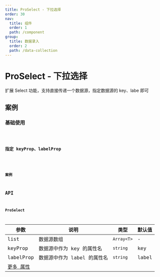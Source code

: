 ```yaml
---
title: ProSelect - 下拉选择
order: 30
nav:
  title: 组件
  order: 1
  path: /component
group:
  title: 数据录入
  order: 2
  path: /data-collection
---
```


# ProSelect - 下拉选择

扩展 Select 功能，支持直接传递一个数据源，指定数据源的 key、labe 即可

## 案例

### 基础使用

<code src="../demos/pro-select/demo1.tsx" />

### 指定 keyProp、labelProp

<code src="../demos/pro-select/demo2.tsx" />

### 案例

## API

### ProSelect

| 参数 | 说明 | 类型 | 默认值 |
| --- | --- | --- | --- |
| list | 数据源数组 | `Array<T>` | - |
| keyProp | 数据源中作为 key 的属性名 | `string` | key |
| labelProp | 数据源中作为 label 的属性名 | `string` | label |
| [更多 属性 ](https://next.ant.design/components/select-cn/#Select-props) |  |  |  |
